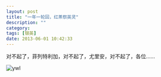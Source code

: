```yaml
---
layout: post
title: "一年一轮回，红茶祭英灵"
description: ""
category: 
tags: [银英]
date: 2013-06-01 10:42:33
---
```


对不起了，菲列特利加，对不起了，尤里安，对不起了，各位……

![ywl](http://interbbs.b0.upaiyun.com/ywl.gif)

